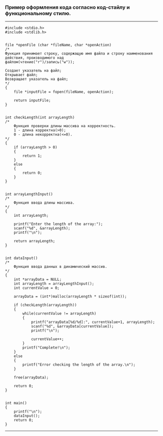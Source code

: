 ### Пример оформления кода согласно код-стайлу и функциональному стилю.
<hr>

    #include <stdio.h>
    #include <stdlib.h>


    file *openFile (char *fileName, char *openAction) 
    /* 
	Функция принимает строку, содержащую имя файла и строку наименования действия, производимого над
	файлом(чтение("r")/запись("w"));
	    
	Создает указатель на файл;
	Открывает файл;
	Возвращает указатель на файл; 
    */
    {
	    file *inputFile = fopen(fileName, openAction);

	    return inputFile;
    }
     
     
    int checkLength(int arrayLength)
    /* 
        Функция проверки длины массива на корректность.
        1 - длина корректна(>0); 
        0 - длина некорректна(<=0).
    */
    {
        if (arrayLength > 0)
        {
            return 1;
        }
        else
        {
            return 0;
        }
    }


    int arrayLengthInput()
    /*
        Функция ввода длины массива.
    */
    {
        int arrayLength;

        printf("Enter the length of the array:");
        scanf("%d", &arrayLength);
        printf("\n");

        return arrayLength;
    }


    int dataInput()
    /*
        Функция ввода данных в динамический массив.
    */
    {
        int *arrayData = NULL;
        int arrayLength = arrayLengthInput();
        int currentValue = 0;

        arrayData = (int*)malloc(arrayLength * sizeof(int));

        if (checkLength(arrayLength))
        {
            while(currentValue != arrayLength)
            {
                printf("arrayData[%d/%d]:", currentValue+1, arrayLength);
                scanf("%d", &arrayData[currentValue]);
                printf("\n");

                currentValue++;
            }
            printf("Complete!\n");
        }
        else
        {
            printf("Error checking the length of the array.\n");
        }

        free(arrayData);

        return 0;
    }


    int main()
    {
        printf("\n");
        dataInput();
        return 0;
    }

<hr>
